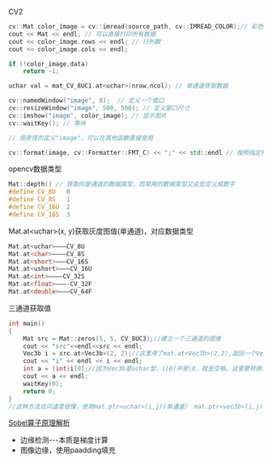 CV2

```c++
cv::Mat color_image = cv::imread(source_path, cv::IMREAD_COLOR);// 彩色图片
cout << Mat << endl; // 可以直接打印所有数据
cout << color_image.rows << endl; // 行列数
cout << color_image.cols << endl; 

if (!color_image.data)
    return -1;

uchar val = mat_CV_8UC1.at<uchar>(nrow,ncol); // 单通道获取数据

cv::namedWindow("image", 0);  // 定义一个窗口
cv::resizeWindow("image", 500, 500); // 定义窗口尺寸
cv::imshow("image", color_image); // 显示图片
cv::waitKey(); // 等待

// 很奇怪的定义"image"，可以在其他函数直接使用

cv::format(image, cv::Formatter::FMT_C) << ";" << std::endl // 按照指定格式打印所有数据
```
opencv数据类型

```c++
Mat::depth() // 获取的是通道的数据类型，而常用的数据类型又会宏定义成数字
#define CV_8U   0
#define CV_8S   1
#define CV_16U  2
#define CV_16S  3
```

Mat.at\<uchar\>(x, y)获取灰度图值(单通道)，对应数据类型

```c++
Mat.at<uchar>———CV_8U
Mat.at<char>———–CV_8S
Mat.at<short>———CV_16S
Mat.at<ushort>——–CV_16U
Mat.at<int>———–CV_32S
Mat.at<float>———-CV_32F
Mat.at<double>——–CV_64F
```

三通道获取值

```c++
int main()
{
	Mat src = Mat::zeros(5, 5, CV_8UC3);//建立一个三通道的图像
	cout << "src"<<endl<<src << endl;
	Vec3b i = src.at<Vec3b>(2, 2);//这里用了mat.at<Vec3b>(2,2),返回一个Vec3b类型的数组
	cout << "i" << endl << i << endl;
	int a = (int)i[0];//因为Vec3b是uchar型，i[0]中是\0，就是空格。这里要转换为int
	cout << a << endl;
	waitKey(0);
	return 0;
}
//这种方法访问速度很慢，使用mat.ptr<uchar>(i,j)(单通道） mat.ptr<vec3b>(i,j) （3通道）会快很多
```
 [Sobel算子原理解析](https://www.bilibili.com/video/BV11341127pe/?spm_id_from=333.337.search-card.all.click&vd_source=c8569a8ede793684fdee2d887f232dd6)

- 边缘检测---本质是梯度计算
- 图像边缘，使用paadding填充
